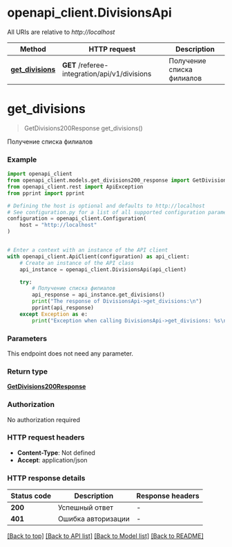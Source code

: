 # openapi_client.DivisionsApi

All URIs are relative to *http://localhost*

Method | HTTP request | Description
------------- | ------------- | -------------
[**get_divisions**](DivisionsApi.md#get_divisions) | **GET** /referee-integration/api/v1/divisions | Получение списка филиалов


# **get_divisions**
> GetDivisions200Response get_divisions()

Получение списка филиалов

### Example


```python
import openapi_client
from openapi_client.models.get_divisions200_response import GetDivisions200Response
from openapi_client.rest import ApiException
from pprint import pprint

# Defining the host is optional and defaults to http://localhost
# See configuration.py for a list of all supported configuration parameters.
configuration = openapi_client.Configuration(
    host = "http://localhost"
)


# Enter a context with an instance of the API client
with openapi_client.ApiClient(configuration) as api_client:
    # Create an instance of the API class
    api_instance = openapi_client.DivisionsApi(api_client)

    try:
        # Получение списка филиалов
        api_response = api_instance.get_divisions()
        print("The response of DivisionsApi->get_divisions:\n")
        pprint(api_response)
    except Exception as e:
        print("Exception when calling DivisionsApi->get_divisions: %s\n" % e)
```



### Parameters

This endpoint does not need any parameter.

### Return type

[**GetDivisions200Response**](GetDivisions200Response.md)

### Authorization

No authorization required

### HTTP request headers

 - **Content-Type**: Not defined
 - **Accept**: application/json

### HTTP response details

| Status code | Description | Response headers |
|-------------|-------------|------------------|
**200** | Успешный ответ |  -  |
**401** | Ошибка авторизации |  -  |

[[Back to top]](#) [[Back to API list]](../README.md#documentation-for-api-endpoints) [[Back to Model list]](../README.md#documentation-for-models) [[Back to README]](../README.md)

